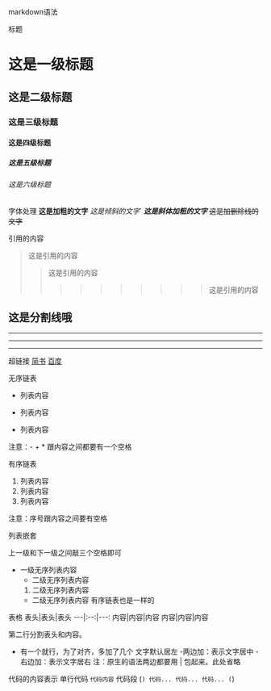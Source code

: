 markdown语法

标题
# 这是一级标题
## 这是二级标题
### 这是三级标题
#### 这是四级标题
##### 这是五级标题
###### 这是六级标题

字体处理
**这是加粗的文字**
*这是倾斜的文字*`
***这是斜体加粗的文字***
~~这是加删除线的文字~~

引用的内容
>这是引用的内容
>>这是引用的内容
>>>>>>>>>>这是引用的内容


这是分割线哦
---
----
***
*****


超链接
[简书](http://jianshu.com)
[百度](http://baidu.com)

无序链表
- 列表内容
+ 列表内容
* 列表内容

注意：- + * 跟内容之间都要有一个空格


有序链表
1. 列表内容
2. 列表内容
3. 列表内容

注意：序号跟内容之间要有空格



列表嵌套

上一级和下一级之间敲三个空格即可

- 一级无序列表内容
   - 二级无序列表内容
   1. 二级无序列表内容
   -  二级无序列表内容
有序链表也是一样的



表格
表头|表头|表头
---|:--:|---:
内容|内容|内容
内容|内容|内容

第二行分割表头和内容。
- 有一个就行，为了对齐，多加了几个
文字默认居左
-两边加：表示文字居中
-右边加：表示文字居右
注：原生的语法两边都要用 | 包起来。此处省略

代码的内容表示
单行代码
`代码内容`
代码段
(```)
  代码...
  代码...
  代码...
(```)
